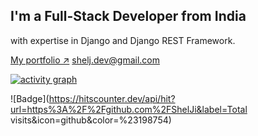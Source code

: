 ## I'm a Full-Stack Developer from India
with expertise in Django and Django REST Framework.

[My portfolio ↗️](https://sheljin.netlify.app)
[shelj.dev@gmail.com](mailto:shelj.dev@gmail.com)

[![activity graph](https://github-readme-activity-graph.vercel.app/graph?username=shelji&theme=dracula)](https://github-readme-activity-graph.vercel.app/graph?username=shelji&theme=dracula)



![Badge](https://hitscounter.dev/api/hit?url=https%3A%2F%2Fgithub.com%2FShelJi&label=Total visits&icon=github&color=%23198754)

